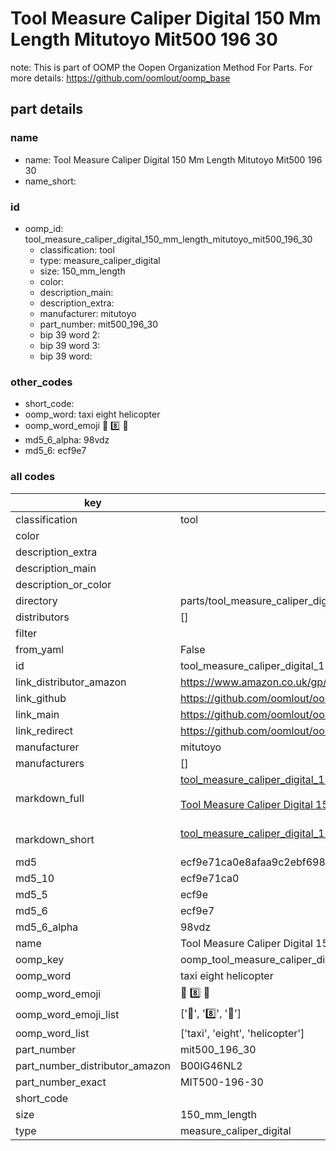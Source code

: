 # Tool Measure Caliper Digital 150 Mm Length Mitutoyo Mit500 196 30  

note: This is part of OOMP the Oopen Organization Method For Parts. For more details: https://github.com/oomlout/oomp_base

##  part details
  







### name
* name: Tool Measure Caliper Digital 150 Mm Length Mitutoyo Mit500 196 30
* name_short: 
### id
* oomp_id: tool_measure_caliper_digital_150_mm_length_mitutoyo_mit500_196_30
  * classification: tool
  * type: measure_caliper_digital
  * size: 150_mm_length
  * color: 
  * description_main: 
  * description_extra: 
  * manufacturer: mitutoyo
  * part_number: mit500_196_30
  * bip 39 word 2: 
  * bip 39 word 3: 
  * bip 39 word: 

### other_codes
* short_code: 
* oomp_word: taxi eight helicopter
* oomp_word_emoji :taxi: :eight: :helicopter:
* md5_6_alpha: 98vdz
* md5_6: ecf9e7









### all codes 
| key | value |  
| --- | --- |  
| classification | tool |  
| color |  |  
| description_extra |  |  
| description_main |  |  
| description_or_color |   |  
| directory | parts/tool_measure_caliper_digital_150_mm_length_mitutoyo_mit500_196_30 |  
| distributors | [] |  
| filter |  |  
| from_yaml | False |  
| id | tool_measure_caliper_digital_150_mm_length_mitutoyo_mit500_196_30 |  
| link_distributor_amazon | https://www.amazon.co.uk/gp/product/B00IG46NL2 |  
| link_github | https://github.com/oomlout/oomlout_oomp_version_1_messy/tree/main/parts/tool_measure_caliper_digital_150_mm_length_mitutoyo_mit500_196_30 |  
| link_main | https://github.com/oomlout/oomlout_oomp_version_1_messy/tree/main/parts/tool_measure_caliper_digital_150_mm_length_mitutoyo_mit500_196_30 |  
| link_redirect | https://github.com/oomlout/oomlout_oomp_version_1_messy/tree/main/parts/tool_measure_caliper_digital_150_mm_length_mitutoyo_mit500_196_30 |  
| manufacturer | mitutoyo |  
| manufacturers | [] |  
| markdown_full | [tool_measure_caliper_digital_150_mm_length_mitutoyo_mit500_196_30](none)<br>[](none)<br>[Tool Measure Caliper Digital 150 Mm Length Mitutoyo Mit500 196 30](none)<br><br> |  
| markdown_short | [tool_measure_caliper_digital_150_mm_length_mitutoyo_mit500_196_30](none)<br><br> |  
| md5 | ecf9e71ca0e8afaa9c2ebf698aae59dc |  
| md5_10 | ecf9e71ca0 |  
| md5_5 | ecf9e |  
| md5_6 | ecf9e7 |  
| md5_6_alpha | 98vdz |  
| name | Tool Measure Caliper Digital 150 Mm Length Mitutoyo Mit500 196 30 |  
| oomp_key | oomp_tool_measure_caliper_digital_150_mm_length_mitutoyo_mit500_196_30 |  
| oomp_word | taxi eight helicopter |  
| oomp_word_emoji | :taxi: :eight: :helicopter: |  
| oomp_word_emoji_list | [':taxi:', ':eight:', ':helicopter:'] |  
| oomp_word_list | ['taxi', 'eight', 'helicopter'] |  
| part_number | mit500_196_30 |  
| part_number_distributor_amazon | B00IG46NL2 |  
| part_number_exact | MIT500-196-30 |  
| short_code |  |  
| size | 150_mm_length |  
| type | measure_caliper_digital |  
